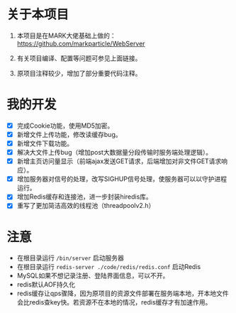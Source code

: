 # 关于本项目

1. 本项目是在MARK大佬基础上做的：https://github.com/markparticle/WebServer

2. 有关项目编译、配置等问题可参见上面链接。
3. 原项目注释较少，增加了部分重要代码注释。

# 我的开发
  - [x] 完成Cookie功能，使用MD5加密。
  - [x] 新增文件上传功能，修改读缓存bug。
  - [x] 新增文件下载功能。
  - [x] 解决大文件上传bug（增加post大数据量分段传输时服务端处理逻辑）。
  - [x] 新增主页访问量显示（前端ajax发送GET请求，后端增加对非文件GET请求响应）。
  - [x] 增加服务器对信号的处理，改写SIGHUP信号处理，使服务器可以以守护进程运行。
  - [x] 增加Redis缓存和连接池，进一步封装hiredis库。
  - [x] 重写了更加简洁高效的线程池（threadpoolv2.h）

# 注意
- 在根目录运行 `/bin/server` 启动服务器
- 在根目录运行 `redis-server ./code/redis/redis.conf` 启动Redis
- MySQL如果不想记录注册、登陆界面信息，可以不开。
- redis默认AOF持久化
- redis缓存让qps骤降，因为原项目的资源文件部署在服务端本地，开本地文件会比redis查key快。若资源不在本地的情况，redis缓存才有加速作用。

​		
